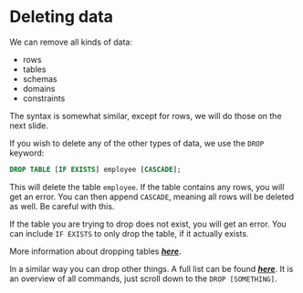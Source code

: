 ﻿# Deleting data
We can remove all kinds of data:

* rows
* tables
* schemas
* domains
* constraints

The syntax is somewhat similar, except for rows, we will do those on the next slide.

If you wish to delete any of the other types of data, we use the `DROP` keyword:

```sql
DROP TABLE [IF EXISTS] employee [CASCADE];
```

This will delete the table `employee`. If the table contains any rows, you will get an error. 
You can then append `CASCADE`, meaning all rows will be deleted as well. Be careful with this.

If the table you are trying to drop does not exist, you will get an error. You can include `IF EXISTS` to only drop the table, if it actually exists.

More information about dropping tables _**[here](https://www.postgresql.org/docs/9.1/sql-droptable.html)**_.

In a similar way you can drop other things. A full list can be found _**[here](https://www.postgresql.org/docs/9.1/sql-commands.html)**_. It is an overview of all commands, just scroll down to the `DROP [SOMETHING]`.

